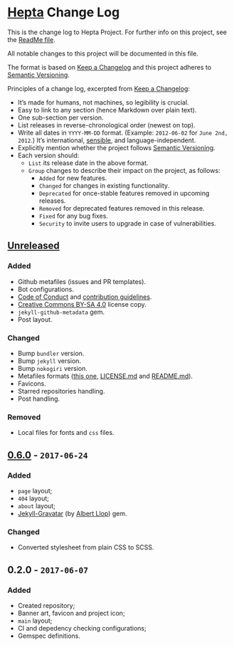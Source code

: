 # [Hepta](https://github.com/Nereare/Hepta) Change Log

This is the change log to Hepta Project. For further info on this project, see the [ReadMe file](https://github.com/Nereare/Hepta/blob/master/readme.md).

All notable changes to this project will be documented in this file.

The format is based on [Keep a Changelog](http://keepachangelog.com/) and this project adheres to [Semantic Versioning](http://semver.org/).

Principles of a change log, excerpted from [Keep a Changelog](http://keepachangelog.com/):

* It’s made for humans, not machines, so legibility is crucial.
* Easy to link to any section (hence Markdown over plain text).
* One sub-section per version.
* List releases in reverse-chronological order (newest on top).
* Write all dates in `YYYY-MM-DD` format. (Example: `2012-06-02` for `June 2nd, 2012`.) It’s international, [sensible](http://xkcd.com/1179/), and language-independent.
* Explicitly mention whether the project follows [Semantic Versioning](http://semver.org/).
* Each version should:
  * `List` its release date in the above format.
  * `Group` changes to describe their impact on the project, as follows:
    * `Added` for new features.
    * `Changed` for changes in existing functionality.
    * `Deprecated` for once-stable features removed in upcoming releases.
    * `Removed` for deprecated features removed in this release.
    * `Fixed` for any bug fixes.
    * `Security` to invite users to upgrade in case of vulnerabilities.

## [Unreleased]

### Added
* Github metafiles (issues and PR templates).
* Bot configurations.
* [Code of Conduct](CODE-OF-CONDUCT.md) and [contribution guidelines](CONTRIBUTING.md).
* [Creative Commons BY-SA 4.0](CC-BY-SA.md) license copy.
* `jekyll-github-metadata` gem.
* Post layout.

### Changed
* Bump `bundler` version.
* Bump `jekyll` version.
* Bump `nokogiri` version.
* Metafiles formats ([this one](CHANGELOG.md), [LICENSE.md](LICENSE.md) and [README.md](README.md)).
* Favicons.
* Starred repositories handling.
* Post handling.

### Removed
* Local files for fonts and `css` files.

## [0.6.0] - `2017-06-24`

### Added
* `page` layout;
* `404` layout;
* `about` layout;
* [Jekyll-Gravatar](https://github.com/mrsimo/jekyll-gravatar) (by [Albert Llop](https://github.com/mrsimo)) gem.

### Changed
* Converted stylesheet from plain CSS to SCSS.

## 0.2.0 - `2017-06-07`

### Added
* Created repository;
* Banner art, favicon and project icon;
* `main` layout;
* CI and depedency checking configurations;
* Gemspec definitions.

[Unreleased]: https://github.com/Nereare/Hepta/compare/v0.6.0...HEAD
[0.6.0]: https://github.com/Nereare/Hepta/compare/v0.2.0...v0.6.0
